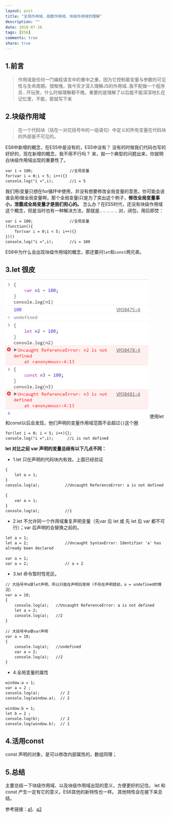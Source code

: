```yaml
---
layout: post
title: "全局作用域、函数作用域、块级作用域的理解"
description: ""
date: 2018-07-26
tags: [ES6]
comments: true
share: true
---
```


1.前言
----

> 作用域是任何一门编程语言中的重中之重，因为它控制着变量与参数的可见性与生命周期。很惭愧，我今天才深入理解JS的作用域..我不配做一个程序员.. 开玩笑，什么时候理解都不晚，重要的是理解了以后能不能深深地扎在记忆里，不能，那就写下来

2.块级作用域
-------

> 在一个代码块（括在一对花括号中的一组语句）中定义的所有变量在代码块的外部是不可见的。

ES6中新增的概念，在ES5中是没有的，ES5中没有？ 没有的时候我们代码也写的好好的，现在新增的概念，我不用不行吗？ 来，拋一个典型的问题出来，你就明白块级作用域出现的重要性了。

```
var i = 100;                //全局变量
for(var i = 0;i < 5; i++){}
console.log("i =",i);       //i = 5
```
我们用i变量只想在for循环中使用，并没有想要修改全局变量的意思。你可能会说谁会用i做全局变量啊，那个全局变量i只是为了突出这个例子，**修改全局变量事小，泄露成全局变量才是我们担心的。**
怎么办？在ES5时代，还没有块级作用域这个概念，但是当时也有一种解决方法，那就是..
..
..
..
..
对，闭包，用后即焚：

```
var i = 100;                //全局变量
(function(){
    for(var i = 0;i < 5; i++){}
})()
console.log("i =",i);       //i = 100
```

ES6中为什么会出现块级作用域的概念，那还要问`let`和`const`两兄弟。

3.let 很皮
-------
![图片描述][1]
使用let和const以后会发现，他们声明的变量作用域范围不会超过`{}`这个圈
```
for(let i = 0; i < 5; i++){};
console.log("i =",i);      //i is not defined
```
**let 对比之前 var 声明的变量总结有以下几点不同：**
- 1.let 只在声明的代码块内有效。上面已经验证

```
{
    let a = 1;
}
console.log(a);           //Uncaught ReferenceError: a is not defined

{
    var a = 1;
}
console.log(a);           //1
```

- 2.let 不允许同一个作用域重复声明变量（先var 后 let 或 先 let 后 var 都不可行）；var 后声明的会替换之前的。

```
let a = 1;
let a = 2;                //Uncaught SyntaxError: Identifier 'a' has already been declared

var a = 1;
var a = 2;                // a = 2
```

- 3.let 命令暂时性死区。

```
// 大括号中a使let声明，所以只能在声明后使用（不存在声明提前，a = undefined的情况）
var a = 10;
{
    console.log(a);   //Uncaught ReferenceError: a is not defined
    let a = 2;
    console.log(a);   //2
}

// 大括号中a使var声明
var a = 10;
{
    console.log(a);   //undefined
    var a = 2;
    console.log(a);   //2
}
```
- 4.全局变量的属性

```
window.a = 1;
var a = 2 ;
console.log(a);         // 2
console.log(window.a);  // 2

window.b = 1;
let b = 2 ;
console.log(b);         // 2
console.log(window.b);  // 1
```

4.活用const
-------
const 声明的对象，是可以修改内部属性的，数组同理；

5.总结
----
主要总结一下块级作用域、以及块级作用域出现的意义，方便更好的记住。
let 和 const 产生一定有它的意义，ES6其他的新特性也一样。
其他特性会在接下来总结。
 
参考链接：[a1][2]、[a2][3]


  [1]: /images/20180726/1.png
  [2]: http://imweb.io/topic/5665683bd91952db73b41f5e
  [3]: https://www.jianshu.com/p/b7630b26c664